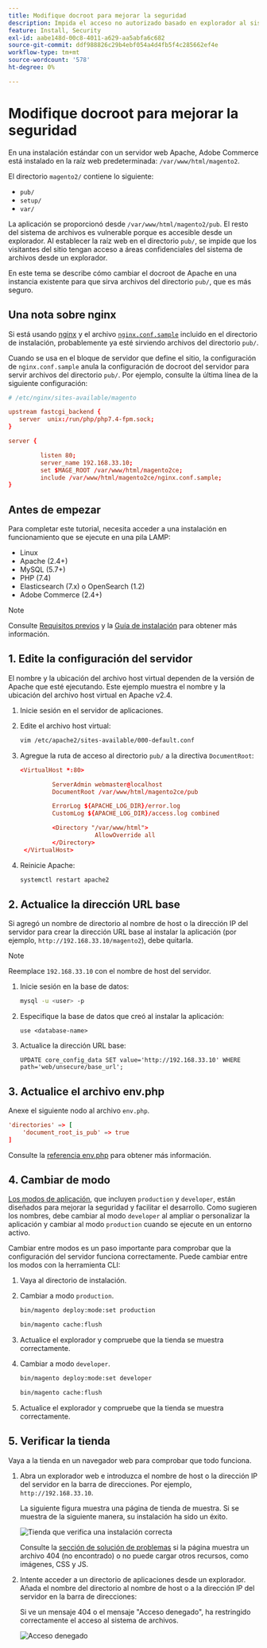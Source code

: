 ```yaml
---
title: Modifique docroot para mejorar la seguridad
description: Impida el acceso no autorizado basado en explorador al sistema de archivos local de Adobe Commerce.
feature: Install, Security
exl-id: aabe148d-00c8-4011-a629-aa5abfa6c682
source-git-commit: ddf988826c29b4ebf054a4d4fb5f4c285662ef4e
workflow-type: tm+mt
source-wordcount: '578'
ht-degree: 0%

---
```


# Modifique docroot para mejorar la seguridad

En una instalación estándar con un servidor web Apache, Adobe Commerce está instalado en la raíz web predeterminada: `/var/www/html/magento2`.

El directorio `magento2/` contiene lo siguiente:

- `pub/`
- `setup/`
- `var/`

La aplicación se proporcionó desde `/var/www/html/magento2/pub`. El resto del sistema de archivos es vulnerable porque es accesible desde un explorador.
Al establecer la raíz web en el directorio `pub/`, se impide que los visitantes del sitio tengan acceso a áreas confidenciales del sistema de archivos desde un explorador.

En este tema se describe cómo cambiar el docroot de Apache en una instancia existente para que sirva archivos del directorio `pub/`, que es más seguro.

## Una nota sobre nginx

Si está usando [nginx](../prerequisites/web-server/nginx.md) y el archivo [`nginx.conf.sample`](https://github.com/magento/magento2/blob/2.4/nginx.conf.sample) incluido en el directorio de instalación, probablemente ya esté sirviendo archivos del directorio `pub/`.

Cuando se usa en el bloque de servidor que define el sitio, la configuración de `nginx.conf.sample` anula la configuración de docroot del servidor para servir archivos del directorio `pub/`. Por ejemplo, consulte la última línea de la siguiente configuración:

```conf
# /etc/nginx/sites-available/magento

upstream fastcgi_backend {
   server  unix:/run/php/php7.4-fpm.sock;
}

server {

         listen 80;
         server_name 192.168.33.10;
         set $MAGE_ROOT /var/www/html/magento2ce;
         include /var/www/html/magento2ce/nginx.conf.sample;
}
```

## Antes de empezar

Para completar este tutorial, necesita acceder a una instalación en funcionamiento que se ejecute en una pila LAMP:

- Linux
- Apache (2.4+)
- MySQL (5.7+)
- PHP (7.4)
- Elasticsearch (7.x) o OpenSearch (1.2)
- Adobe Commerce (2.4+)

>[!NOTE]
>
>Consulte [Requisitos previos](../prerequisites/overview.md) y la [Guía de instalación](../overview.md) para obtener más información.

## &#x200B;1. Edite la configuración del servidor

El nombre y la ubicación del archivo host virtual dependen de la versión de Apache que esté ejecutando. Este ejemplo muestra el nombre y la ubicación del archivo host virtual en Apache v2.4.

1. Inicie sesión en el servidor de aplicaciones.
1. Edite el archivo host virtual:

   ```bash
   vim /etc/apache2/sites-available/000-default.conf
   ```

1. Agregue la ruta de acceso al directorio `pub/` a la directiva `DocumentRoot`:

   ```conf
   <VirtualHost *:80>
   
            ServerAdmin webmaster@localhost
            DocumentRoot /var/www/html/magento2ce/pub
   
            ErrorLog ${APACHE_LOG_DIR}/error.log
            CustomLog ${APACHE_LOG_DIR}/access.log combined
   
            <Directory "/var/www/html">
                        AllowOverride all
            </Directory>
    </VirtualHost>
   ```

1. Reinicie Apache:

   ```bash
   systemctl restart apache2
   ```

## &#x200B;2. Actualice la dirección URL base

Si agregó un nombre de directorio al nombre de host o la dirección IP del servidor para crear la dirección URL base al instalar la aplicación (por ejemplo, `http://192.168.33.10/magento2`), debe quitarla.

>[!NOTE]
>
>Reemplace `192.168.33.10` con el nombre de host del servidor.

1. Inicie sesión en la base de datos:

   ```bash
   mysql -u <user> -p
   ```

1. Especifique la base de datos que creó al instalar la aplicación:

   ```shell
   use <database-name>
   ```

1. Actualice la dirección URL base:

   ```shell
   UPDATE core_config_data SET value='http://192.168.33.10' WHERE path='web/unsecure/base_url';
   ```

## &#x200B;3. Actualice el archivo env.php

Anexe el siguiente nodo al archivo `env.php`.

```conf
'directories' => [
    'document_root_is_pub' => true
]
```

Consulte la [referencia env.php](../../configuration/reference/config-reference-envphp.md) para obtener más información.

## &#x200B;4. Cambiar de modo

[Los modos de aplicación](../../configuration/bootstrap/application-modes.md), que incluyen `production` y `developer`, están diseñados para mejorar la seguridad y facilitar el desarrollo. Como sugieren los nombres, debe cambiar al modo `developer` al ampliar o personalizar la aplicación y cambiar al modo `production` cuando se ejecute en un entorno activo.

Cambiar entre modos es un paso importante para comprobar que la configuración del servidor funciona correctamente. Puede cambiar entre los modos con la herramienta CLI:

1. Vaya al directorio de instalación.
1. Cambiar a modo `production`.

   ```bash
   bin/magento deploy:mode:set production
   ```

   ```bash
   bin/magento cache:flush
   ```

1. Actualice el explorador y compruebe que la tienda se muestra correctamente.
1. Cambiar a modo `developer`.

   ```bash
   bin/magento deploy:mode:set developer
   ```

   ```bash
   bin/magento cache:flush
   ```

1. Actualice el explorador y compruebe que la tienda se muestra correctamente.

## &#x200B;5. Verificar la tienda

Vaya a la tienda en un navegador web para comprobar que todo funciona.

1. Abra un explorador web e introduzca el nombre de host o la dirección IP del servidor en la barra de direcciones. Por ejemplo, `http://192.168.33.10`.

   La siguiente figura muestra una página de tienda de muestra. Si se muestra de la siguiente manera, su instalación ha sido un éxito.

   ![Tienda que verifica una instalación correcta](../../assets/installation/install-success_store.png)

   Consulte la [sección de solución de problemas](https://support.magento.com/hc/en-us/articles/360032994352) si la página muestra un archivo 404 (no encontrado) o no puede cargar otros recursos, como imágenes, CSS y JS.

1. Intente acceder a un directorio de aplicaciones desde un explorador. Añada el nombre del directorio al nombre de host o a la dirección IP del servidor en la barra de direcciones:

   Si ve un mensaje 404 o el mensaje &quot;Acceso denegado&quot;, ha restringido correctamente el acceso al sistema de archivos.

   ![Acceso denegado](../../assets/installation/access-denied.png)
